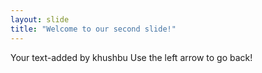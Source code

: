 ```yaml
---
layout: slide
title: "Welcome to our second slide!"
---
```

Your text-added by khushbu
Use the left arrow to go back!
